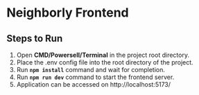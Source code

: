 # Neighborly Frontend

## Steps to Run

1. Open **CMD/Powersell/Terminal** in the project root directory.
2. Place the .env config file into the root directory of the project.
3. Run **```npm install```** command and wait for completion.
4. Run **```npm run dev```** command to start the frontend server.
5. Application can be accessed on http://localhost:5173/
